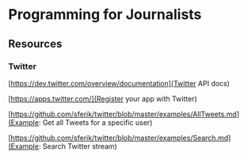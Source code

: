 # Programming for Journalists

## Resources

### Twitter

[https://dev.twitter.com/overview/documentation](Twitter API docs)

[https://apps.twitter.com/](Register your app with Twitter)

[https://github.com/sferik/twitter/blob/master/examples/AllTweets.md](Example: Get all Tweets for a specific user)

[https://github.com/sferik/twitter/blob/master/examples/Search.md](Example: Search Twitter stream)
